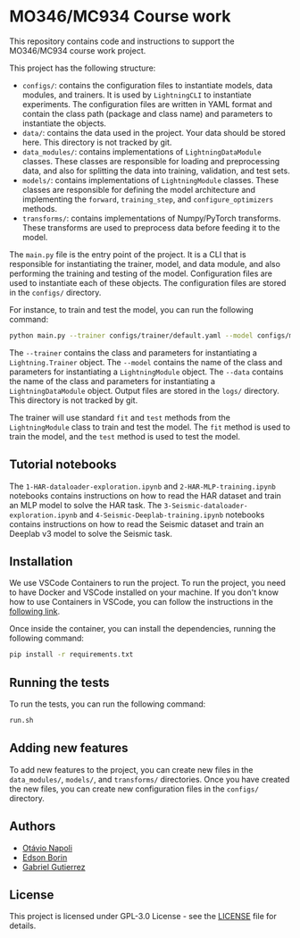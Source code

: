 # MO346/MC934 Course work

This repository contains code and instructions to support the MO346/MC934 course work project. 

This project has the following structure:

- `configs/`: contains the configuration files to instantiate models, data modules, and trainers. It is used by `LightningCLI` to instantiate experiments. The configuration files are written in YAML format and contain the class path (package and class name) and parameters to instantiate the objects.
- `data/`: contains the data used in the project. Your data should be stored here. This directory is not tracked by git.
- `data_modules/`: contains implementations of `LightningDataModule` classes. These classes are responsible for loading and preprocessing data, and also for splitting the data into training, validation, and test sets.
- `models/`: contains implementations of `LightningModule` classes. These classes are responsible for defining the model architecture and implementing the `forward`, `training_step`, and `configure_optimizers`  methods.
- `transforms/`: contains implementations of Numpy/PyTorch transforms. These transforms are used to preprocess data before feeding it to the model.

The `main.py` file is the entry point of the project. 
It is a CLI that is responsible for instantiating the trainer, model, and data module, and also performing the training and testing of the model.
Configuration files are used to instantiate each of these objects. 
The configuration files are stored in the `configs/` directory.

For instance, to train and test the model, you can run the following command:

```bash
python main.py --trainer configs/trainer/default.yaml --model configs/models/mlp.yaml --data configs/data_modules/har.yaml
```

The `--trainer` contains the class and parameters for instantiating a `Lightning.Trainer` object.
The `--model` contains the name of the class and parameters for instantiating a `LightningModule` object.
The `--data` contains the name of the class and parameters for instantiating a `LightningDataModule` object.
Output files are stored in the `logs/` directory. This directory is not tracked by git.

The trainer will use standard `fit` and `test` methods from the `LightningModule` class to train and test the model. 
The `fit` method is used to train the model, and the `test` method is used to test the model.

## Tutorial notebooks

The `1-HAR-dataloader-exploration.ipynb` and `2-HAR-MLP-training.ipynb` notebooks contains instructions on how to read the HAR dataset and train an MLP model to solve the HAR task.
The `3-Seismic-dataloader-exploration.ipynb` and `4-Seismic-Deeplab-training.ipynb` notebooks contains instructions on how to read the Seismic dataset and train an Deeplab v3 model to solve the Seismic task.


## Installation


We use VSCode Containers to run the project. To run the project, you need to have Docker and VSCode installed on your machine.
If you don't know how to use Containers in VSCode, you can follow the instructions in the [following link](https://github.com/otavioon/container-workspace).

Once inside the container, you can install the dependencies, running the following command:

```bash
pip install -r requirements.txt
```

## Running the tests

To run the tests, you can run the following command:

```bash
run.sh
```

## Adding new features

To add new features to the project, you can create new files in the `data_modules/`, `models/`, and `transforms/` directories.
Once you have created the new files, you can create new configuration files in the `configs/` directory.

## Authors

- [Otávio Napoli](https://github.com/otavioon)
- [Edson Borin](https://github.com/eborin)
- [Gabriel Gutierrez](https://github.com/gabrielbg0)

## License

This project is licensed under GPL-3.0 License - see the [LICENSE](LICENSE) file for details.

